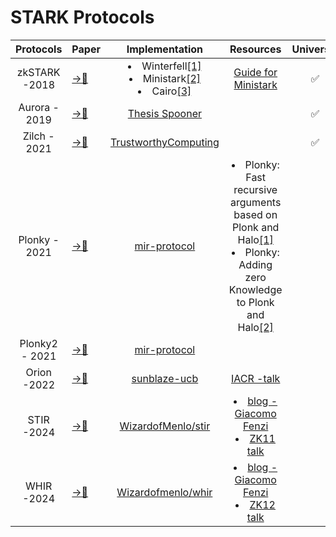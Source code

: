# STARK Protocols 

|Protocols|Paper|Implementation |Resources |Universal|Transparent|
|:---:|---|:---:|:---:|:---:|:---:|
|zkSTARK -2018|[ →📝 ](https://eprint.iacr.org/2018/046.pdf)|</li><li>Winterfell[[1]](https://docs.rs/winterfell/latest/winterfell/)</li><li>Ministark[[2]](https://github.com/andrewmilson/ministark)</li><li>Cairo[[3]](https://github.com/starkware-libs/cairo)|[Guide for Ministark](https://github.com/TABConf/2023.tabconf.com/issues/116?utm_source=substack&utm_medium=email)|✅|✅|
|Aurora - 2019|[ →📝 ](https://eprint.iacr.org/2018/828.pdf)|[Thesis Spooner](https://www2.eecs.berkeley.edu/Pubs/TechRpts/2020/EECS-2020-182.pdf)||✅|✅|
|Zilch - 2021|[ →📝 ](https://eprint.iacr.org/2020/1155.pdf)|[TrustworthyComputing](https://github.com/TrustworthyComputing/Zilch)||✅|✅|
|Plonky - 2021|[ →📝 ](https://github.com/mir-protocol/plonky)|[mir-protocol](https://github.com/mir-protocol/plonky)|</li><li>Plonky: Fast recursive arguments based on Plonk and Halo[[1]](https://mirprotocol.org/blog/Fast-recursive-arguments-based-on-Plonk-and-Halo)</li><li>Plonky: Adding zero Knowledge to Plonk and Halo[[2]](https://mirprotocol.org/blog/Adding-zero-knowledge-to-Plonk-Halo)
|Plonky2 - 2021|[ →📝 ](https://github.com/mir-protocol/plonky2/blob/main/plonky2/plonky2.pdf)|[mir-protocol](https://github.com/mir-protocol/plonky2)
|Orion -2022|[ →📝 ](https://eprint.iacr.org/2022/1010)|[sunblaze-ucb](https://github.com/sunblaze-ucb/Orion)|[IACR -talk](https://www.youtube.com/watch?v=LZb_wqCzwr8)
|STIR -2024|[ →📝 ](https://eprint.iacr.org/2024/390)| [WizardofMenlo/stir](https://github.com/WizardOfMenlo/stir)| </li><li>[blog - Giacomo Fenzi](https://gfenzi.io/papers/stir/) </li><li> [ZK11 talk](https://youtu.be/OLklJjp8KB4?si=-Brr6YLj6YCoQvh9)
|WHIR -2024|[ →📝 ](https://eprint.iacr.org/2024/1586) | [Wizardofmenlo/whir](https://github.com/WizardOfMenlo/whir)| </li><li> [blog - Giacomo Fenzi](https://gfenzi.io/papers/whir/) </li><li> [ZK12 talk](https://www.youtube.com/watch?v=iPKzmxLDdII) 